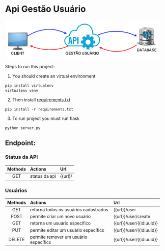 # Api Gestão Usuário

![](arquitetura.bmp)

Steps to run this project:

1. You should create an virtual environment
```shell
pip install virtualenv
virtualenv venv
```

2. Then install [requirements.txt](requirements.txt)
```shell
pip install -r requirements.txt
```

3. To run project you must run flask
```shell
python server.py
```


## Endpoint:

### Status da API
| Methods  | Actions                   | Url                                         |
|:--------:|:--------------------------|:--------------------------------------------|
| GET      | status da api             | {{url}/                                     |


### Usuários
| Methods  | Actions                                    | Url                            |
|:--------:|:-------------------------------------------|:-------------------------------|
| GET      | retorna todos os usuários cadastrados      | {{url}}/user                   |
| POST     | permite criar um novo usuário              | {{url}}/user/create            |
| GET      | retorna um usuário específico              | {{url}}/user/{{id:uuid}}       |
| PUT      | permite editar um usuário específico       | {{url}}/user/{{id:uuid}}       |
| DELETE   | permite remover um usuário específico      | {{url}}/user/{{id:uuid}}       |
